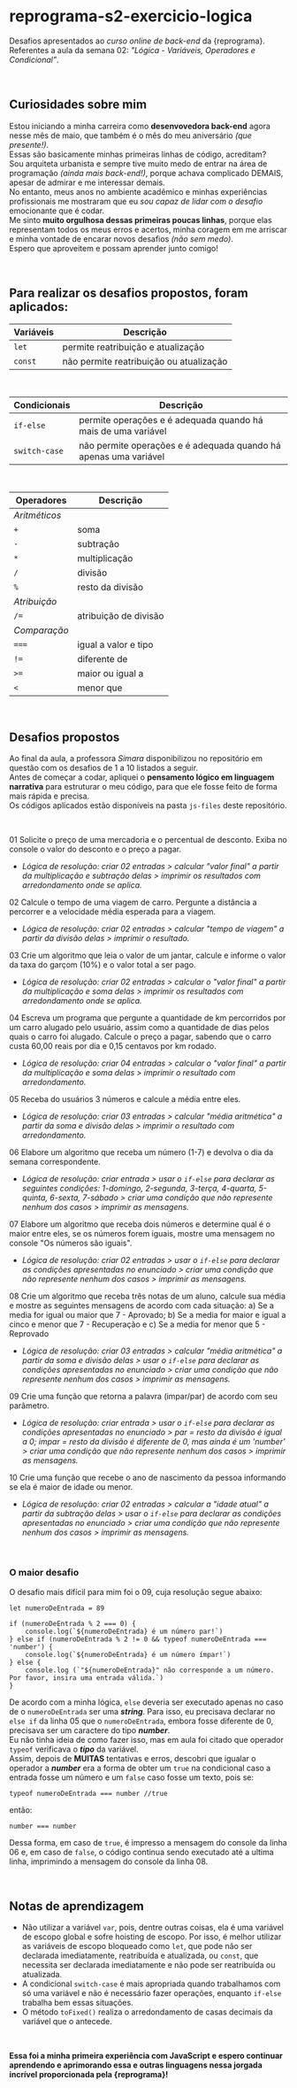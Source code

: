 # reprograma-s2-exercicio-logica

Desafios apresentados ao *curso online de back-end* da {reprograma}.  
Referentes a aula da semana 02: *"Lógica - Variáveis, Operadores e Condicional"*.

<br>

## Curiosidades sobre mim

Estou iniciando a minha carreira como **desenvovedora back-end** agora nesse mês de maio, que também é o mês do meu aniversário *(que presente!)*.  
Essas são basicamente minhas primeiras linhas de código, acreditam?  
Sou arquiteta urbanista e sempre tive muito medo de entrar na área de programação *(ainda mais back-end!)*, porque achava complicado DEMAIS, apesar de admirar e me interessar demais.  
No entanto, meus anos no ambiente acadêmico e minhas experiências profissionais me mostraram que eu *sou capaz de lidar com o desafio* emocionante que é codar.  
Me sinto **muito orgulhosa dessas primeiras poucas linhas**, porque elas representam todos os meus erros e acertos, minha coragem em me arriscar e minha vontade de encarar novos desafios *(não sem medo)*.  
Espero que aproveitem e possam aprender junto comigo!

<br>

## Para realizar os desafios propostos, foram aplicados:

| **Variáveis** | **Descrição** |
| --- | --- |
| `let` | permite reatribuição e atualização |
| `const` | não permite reatribuição ou atualização | 

<br>

| **Condicionais** | **Descrição** |
| --- | --- |
| `if-else` | permite operações e é adequada quando há mais de uma variável |
| `switch-case` | não permite operações e é adequada quando há apenas uma variável |

<br>

| **Operadores** | **Descrição** |
| --- | --- |
| *Aritméticos* |
| `+` | soma |
| `-` | subtração |
| `*` | multiplicação |
| `/` | divisão |
| `%` | resto da divisão |
| *Atribuição* |
| `/=` | atribuição de divisão |
| *Comparação* |
| `===` | igual a valor e tipo |
| `!=` | diferente de |
| `>=` | maior ou igual a |
| `<` | menor que |

<br>

## Desafios propostos

Ao final da aula, a professora *Simara* disponibilizou no repositório em questão com os desafios de 1 a 10 listados a seguir.  
Antes de começar a codar, apliquei o **pensamento lógico em linguagem narrativa** para estruturar o meu código, para que ele fosse feito de forma mais rápida e precisa.  
Os códigos aplicados estão disponíveis na pasta `js-files` deste repositório.

<br>

01 Solicite o preço de uma mercadoria e o percentual de desconto. Exiba no console o valor do desconto e o preço a pagar.

* *Lógica de resolução: criar 02 entradas > calcular "valor final" a partir da multiplicação e subtração delas > imprimir os resultados com arredondamento onde se aplica.*


02 Calcule o tempo de uma viagem de carro. Pergunte a distância a percorrer e a velocidade média esperada para a viagem.

* *Lógica de resolução: criar 02 entradas > calcular "tempo de viagem" a partir da divisão delas > imprimir o resultado.*


03 Crie um algoritmo que leia o valor de um jantar, calcule e informe o valor da taxa do garçom (10%) e o valor total a ser pago.

* *Lógica de resolução: criar 02 entradas > calcular o "valor final" a partir da multiplicação e soma delas > imprimir os resultados com arredondamento onde se aplica.*


04 Escreva um programa que pergunte a quantidade de km percorridos por um carro alugado pelo usuário, assim como a quantidade de dias pelos quais o carro foi alugado. Calcule o preço a pagar, sabendo que o carro custa 60,00 reais por dia e 0,15 centavos por km rodado.

* *Lógica de resolução: criar 04 entradas > calcular o "valor final" a partir da multiplicação e soma delas > imprimir o resultado com arredondamento.*


05 Receba do usuários 3 números e calcule a média entre eles.

* *Lógica de resolução: criar 03 entradas > calcular "média aritmética" a partir da soma e divisão delas > imprimir o resultado com arredondamento.*


06 Elabore um algoritmo que receba um número (1-7) e devolva o dia da semana correspondente.

* *Lógica de resolução: criar entrada > usar o `if-else` para declarar as seguintes condições: 1-domingo, 2-segunda, 3-terça, 4-quarta, 5-quinta, 6-sexta, 7-sábado > criar uma condição que não represente nenhum dos casos > imprimir as mensagens.*


07 Elabore um algoritmo que receba dois números e determine qual é o maior entre eles, se os números forem iguais, mostre uma mensagem no console "Os números são iguais".

* *Lógica de resolução: criar 02 entradas > usar o `if-else` para declarar as condições apresentadas no enunciado > criar uma condição que não represente nenhum dos casos > imprimir as mensagens.*


08 Crie um algoritmo que receba três notas de um aluno, calcule sua média e mostre as seguintes mensagens de acordo com cada situação: a) Se a media for igual ou maior que 7 - Aprovado;  b) Se a media for maior e igual a cinco e menor que 7 - Recuperação e c) Se a media for menor que 5 - Reprovado

* *Lógica de resolução: criar 03 entradas > calcular "média aritmética" a partir da soma e divisão delas > usar o `if-else` para declarar as condições apresentadas no enunciado > criar uma condição que não represente nenhum dos casos > imprimir as mensagens.*


09 Crie uma função que retorna a palavra (impar/par) de acordo com seu parâmetro.

* *Lógica de resolução: criar entrada > usar o `if-else` para declarar as condições apresentadas no enunciado > par = resto da divisão é igual a 0; impar = resto da divisão é diferente de 0, mas ainda é um 'number' > criar uma condição que não represente nenhum dos casos > imprimir as mensagens.*


10 Crie uma função que recebe o ano de nascimento da pessoa informando se ela é maior de idade ou menor.

* *Lógica de resolução: criar 02 entradas > calcular a "idade atual" a partir da subtração delas > usar o `if-else` para declarar as condições apresentadas no enunciado > criar uma condição que não represente nenhum dos casos > imprimir as mensagens.*


<br>

### O maior desafio

O desafio mais difícil para mim foi o 09, cuja resolução segue abaixo:

```
let numeroDeEntrada = 89

if (numeroDeEntrada % 2 === 0) {
    console.log(`${numeroDeEntrada} é um número par!`)
} else if (numeroDeEntrada % 2 != 0 && typeof numeroDeEntrada === 'number') {
    console.log(`${numeroDeEntrada} é um número ímpar!`)
} else {
    console.log (`"${numeroDeEntrada}" não corresponde a um número. Por favor, insira uma entrada válida.`)
}
```

De acordo com a minha lógica, `else` deveria ser executado apenas no caso de o `numeroDeEntrada` ser uma ***string***.
Para isso, eu precisava declarar no `else if` da linha 05 que o `numeroDeEntrada`, embora fosse diferente de 0, precisava ser um caractere do tipo ***number***.  
Eu não tinha ideia de como fazer isso, mas em aula foi citado que operador `typeof` verificava o ***tipo*** da variável.  
Assim, depois de **MUITAS** tentativas e erros, descobri que igualar o operador a ***number*** era a forma de obter um `true` na condicional caso a entrada fosse um número e um `false` caso fosse um texto, pois se:

```
typeof numeroDeEntrada === number //true
```

então:

```
number === number
```

Dessa forma, em caso de `true`, é impresso a mensagem do console da linha 06 e, em caso de `false`, o código continua sendo executado até a ultima linha, imprimindo a mensagem do console da linha 08.

<br>

## Notas de aprendizagem

* Não utilizar a variável `var`, pois, dentre outras coisas, ela é uma variável de escopo global e sofre hoisting de escopo.
Por isso, é melhor utilizar as variáveis de escopo bloqueado como `let`, que pode não ser declarada imediatamente, reatribuída e atualizada, ou `const`, que necessita ser declarada imediatamente e não pode ser reatribuída ou atualizada.
* A condicional `switch-case` é mais apropriada quando trabalhamos com só uma variável e não é necessário fazer operações, enquanto `if-else` trabalha bem essas situações.
* O método `toFixed()` realiza o arredondamento de casas decimais da variável que o antecede.

<br>

**Essa foi a minha primeira experiência com JavaScript e espero continuar aprendendo e aprimorando essa e outras linguagens nessa jorgada incrível proporcionada pela {reprograma}!**
